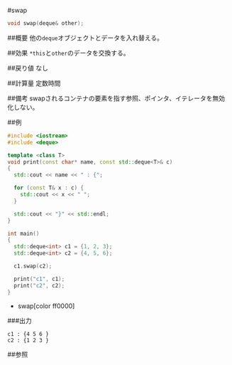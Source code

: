 #swap
```cpp
void swap(deque& other);
```

##概要
他の`deque`オブジェクトとデータを入れ替える。


##効果
`*this`と`other`のデータを交換する。


##戻り値
なし


##計算量
定数時間


##備考
swapされるコンテナの要素を指す参照、ポインタ、イテレータを無効化しない。


##例
```cpp
#include <iostream>
#include <deque>

template <class T>
void print(const char* name, const std::deque<T>& c)
{
  std::cout << name << " : {";

  for (const T& x : c) {
    std::cout << x << " ";
  }

  std::cout << "}" << std::endl;
}

int main()
{
  std::deque<int> c1 = {1, 2, 3};
  std::deque<int> c2 = {4, 5, 6};

  c1.swap(c2);

  print("c1", c1);
  print("c2", c2);
}
```
* swap[color ff0000]

###出力
```
c1 : {4 5 6 }
c2 : {1 2 3 }
```

##参照


